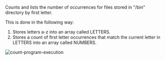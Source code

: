 Counts and lists the number of occurrences for files stored in "/bin" directory by first letter.

This is done in the following way:
  1. Stores letters a-z into an array called LETTERS.
  2. Stores a count of first letter occurrences that match the current letter in LETTERS
     into an array called NUMBERS.

![count-program-execution](/count.sh.png)
